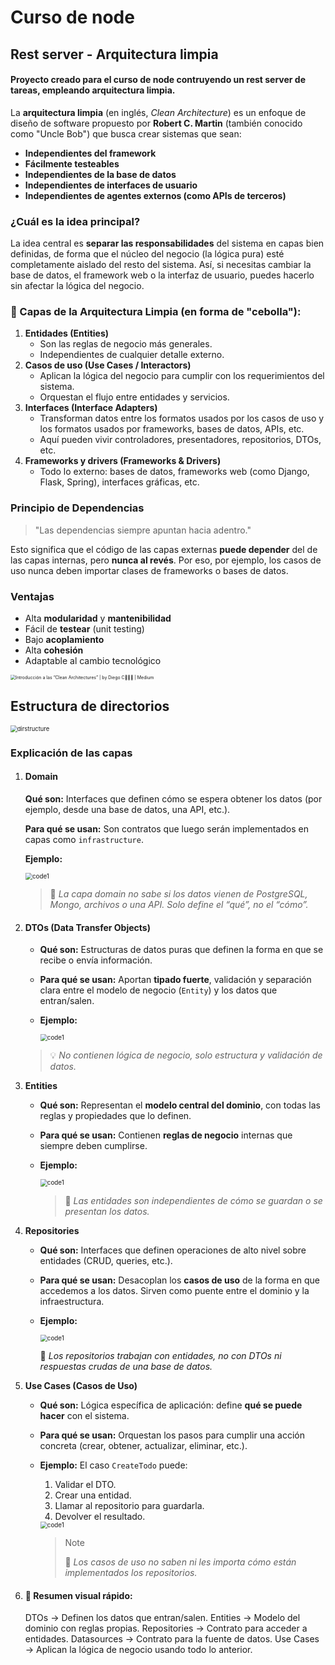 # Curso de node 

## Rest server - Arquitectura limpia

#### Proyecto creado para el curso de node contruyendo un rest server de tareas, empleando arquitectura limpia.

La **arquitectura limpia** (en inglés, *Clean Architecture*) es un enfoque de diseño de software propuesto por **Robert C. Martin** (también conocido como "Uncle Bob") que busca crear sistemas que sean:

- **Independientes del framework**
- **Fácilmente testeables**
- **Independientes de la base de datos**
- **Independientes de interfaces de usuario**
- **Independientes de agentes externos (como APIs de terceros)**

### ¿Cuál es la idea principal?

La idea central es **separar las responsabilidades** del sistema en capas bien definidas, de forma que el núcleo del negocio (la lógica pura) esté completamente aislado del resto del sistema. Así, si necesitas cambiar la base de datos, el framework web o la interfaz de usuario, puedes hacerlo sin afectar la lógica del negocio.

### 🧅 Capas de la Arquitectura Limpia (en forma de "cebolla"):

1. **Entidades (Entities)**
   - Son las reglas de negocio más generales.
   - Independientes de cualquier detalle externo.
2. **Casos de uso (Use Cases / Interactors)**
   - Aplican la lógica del negocio para cumplir con los requerimientos del sistema.
   - Orquestan el flujo entre entidades y servicios.
3. **Interfaces (Interface Adapters)**
   - Transforman datos entre los formatos usados por los casos de uso y los formatos usados por frameworks, bases de datos, APIs, etc.
   - Aquí pueden vivir controladores, presentadores, repositorios, DTOs, etc.
4. **Frameworks y drivers (Frameworks & Drivers)**
   - Todo lo externo: bases de datos, frameworks web (como Django, Flask, Spring), interfaces gráficas, etc.

### Principio de Dependencias

> "Las dependencias siempre apuntan hacia adentro."

Esto significa que el código de las capas externas **puede depender** del de las capas internas, pero **nunca al revés**. Por eso, por ejemplo, los casos de uso nunca deben importar clases de frameworks o bases de datos.

### Ventajas

- Alta **modularidad** y **mantenibilidad**
- Fácil de **testear** (unit testing)
- Bajo **acoplamiento**
- Alta **cohesión**
- Adaptable al cambio tecnológico

<img src="https://miro.medium.com/v2/resize:fit:1400/1*gNMlCdPkghf_2F8v3MGtqA.png" alt="Introducción a las “Clean Architectures” | by Diego C🧑‍💻🧢 | Medium" style="zoom:50%;" />

## Estructura de directorios

<img src="./mdfiles/dirstructure.png" alt="dirstructure" style="zoom:67%;" />



### Explicación de las capas

1. #### Domain

   **Qué son:**
    Interfaces que definen cómo se espera obtener los datos (por ejemplo, desde una base de datos, una API, etc.).

   **Para qué se usan:**
    Son contratos que luego serán implementados en capas como `infrastructure`.

   **Ejemplo:**

   <img src="./mdfiles/code1.png" alt="code1" style="zoom:70%;" />

   > 🧠 *La capa domain no sabe si los datos vienen de PostgreSQL, Mongo, archivos o una API. Solo define el “qué”, no el “cómo”.*

2. #### **DTOs (Data Transfer Objects)**

   - **Qué son:**
      Estructuras de datos puras que definen la forma en que se recibe o envía información.

   - **Para qué se usan:**
      Aportan **tipado fuerte**, validación y separación clara entre el modelo de negocio (`Entity`) y los datos que entran/salen.

   - **Ejemplo:**

     <img src="./mdfiles/code2.png" alt="code1" style="zoom:70%;" />

   > 💡 *No contienen lógica de negocio, solo estructura y validación de datos.*

3. **Entities**

   - **Qué son:**
      Representan el **modelo central del dominio**, con todas las reglas y propiedades que lo definen.

   - **Para qué se usan:**
      Contienen **reglas de negocio** internas que siempre deben cumplirse.

   - **Ejemplo:**

     <img src="./mdfiles/code3.png" alt="code1" style="zoom:70%;" />

     

     > 🔐 *Las entidades son independientes de cómo se guardan o se presentan los datos.*

4. **Repositories**

   - **Qué son:**
      Interfaces que definen operaciones de alto nivel sobre entidades (CRUD, queries, etc.).

   - **Para qué se usan:**
     Desacoplan los **casos de uso** de la forma en que accedemos a los datos. Sirven como puente entre el dominio y la infraestructura.

   - **Ejemplo:**

     <img src="./mdfiles/code4.png" alt="code1" style="zoom:70%;" />

     🧱 *Los repositorios trabajan con entidades, no con DTOs ni respuestas crudas de una base de datos.*

5. **Use Cases (Casos de Uso)**

   - **Qué son:**
      Lógica específica de aplicación: define **qué se puede hacer** con el sistema.

   - **Para qué se usan:**
      Orquestan los pasos para cumplir una acción concreta (crear, obtener, actualizar, eliminar, etc.).

   - **Ejemplo:**
      El caso `CreateTodo` puede:

     1. Validar el DTO.
     2. Crear una entidad.
     3. Llamar al repositorio para guardarla.
     4. Devolver el resultado.

     <img src="./mdfiles/code4.png" alt="code1" style="zoom:70%;" />

     > > [!NOTE]
     > >
     > > 💼 *Los casos de uso no saben ni les importa cómo están implementados los repositorios.*

6. #### 🎯 Resumen visual rápido:

   DTOs           -> Definen los datos que entran/salen.
   Entities       -> Modelo del dominio con reglas propias.
   Repositories   -> Contrato para acceder a entidades.
   Datasources    -> Contrato para la fuente de datos.
   Use Cases      -> Aplican la lógica de negocio usando todo lo anterior.

   

   

   